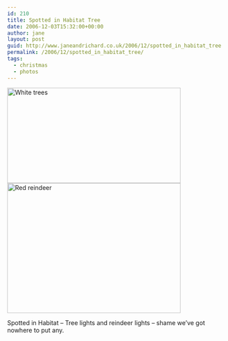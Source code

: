 ```yaml
---
id: 210
title: Spotted in Habitat Tree
date: 2006-12-03T15:32:00+00:00
author: jane
layout: post
guid: http://www.janeandrichard.co.uk/2006/12/spotted_in_habitat_tree
permalink: /2006/12/spotted_in_habitat_tree/
tags:
  - christmas
  - photos
---
```

<img src="http://www.janeandrichard.co.uk/blog/img/2006/12/habitat_tree_400_220.JPG" width="400" height="220" alt="White trees" title="White trees" />

<img src="http://www.janeandrichard.co.uk/blog/img/2006/12/habitatreindeer_400_300.JPG" width="400" height="300" alt="Red reindeer" title="Red reindeer" />

Spotted in Habitat &#8211; Tree lights and reindeer lights &#8211; shame we&#8217;ve got nowhere to put any.